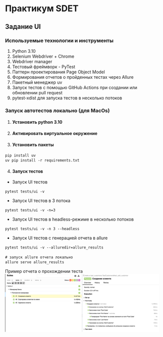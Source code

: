 # Практикум SDET
## Задание UI

### Используемые технологии и инструменты
1) Python 3.10
2) Selenium Webdriver + Chrome
3) Webdriver manager
4) Тестовый фреймворк - PyTest
5) Паттерн проектирования Page Object Model
6) Формирования отчетов о пройденных тестах через Allure
7) Пакетный менеджер uv
8) Запуск тестов с помощью GitHub Actions при создании или обновлении pull request
9) pytest-xdist для запуска тестов в несколько потоков

### Запуск автотестов локально (для MacOs)

1. #### Установить python 3.10
2. #### Активировать виртуальное окружение

3. #### Установить пакеты
```
pip install uv
uv pip install -r requirements.txt
```
4. #### Запуск тестов 
* Запуск UI тестов
```
pytest tests/ui -v
```
* Запуск UI тестов в 3 потока
```
pytest tests/ui -v -n=3
```
* Запуск UI тестов в headless-режиме в несколько потоков
```
pytest tests/ui -v -n 3 --headless
```

* Запуск UI тестов с генерацией отчета в allure
```
pytest tests/ui -v --alluredir=allure_results

# запуск allure отчета локально
allure serve allure_results
```
Пример отчета о прохождении теста
![img.png](img.png)

